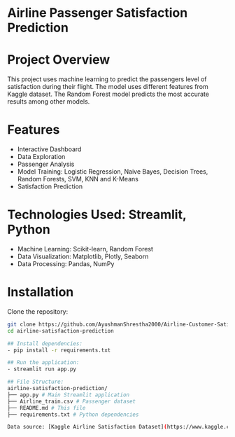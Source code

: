 # Airline Passenger Satisfaction Prediction

# Project Overview
This project uses machine learning to predict the passengers level of satisfaction during their flight. The model uses different features from Kaggle dataset. The Random Forest model predicts the most accurate results among other models.

# Features 
- Interactive Dashboard
- Data Exploration
- Passenger Analysis
- Model Training: Logistic Regression, Naive Bayes, Decision Trees, Random Forests, SVM, KNN and K-Means
- Satisfaction Prediction

# Technologies Used: Streamlit, Python 
- Machine Learning: Scikit-learn, Random Forest
- Data Visualization: Matplotlib, Plotly, Seaborn
- Data Processing: Pandas, NumPy

# Installation 
Clone the repository:
```bash
git clone https://github.com/AyushmanShrestha2000/Airline-Customer-Satisfaction
cd airline-satisfaction-prediction

## Install dependencies:
- pip install -r requirements.txt

## Run the application:
- streamlit run app.py

## File Structure:
airline-satisfaction-prediction/
├── app.py # Main Streamlit application
├── Airline_train.csv # Passenger dataset
├── README.md # This file
├── requirements.txt # Python dependencies

Data source: [Kaggle Airline Satisfaction Dataset](https://www.kaggle.com/datasets/teejmahal20/airline-passenger-satisfaction)
